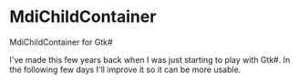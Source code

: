 # MdiChildContainer
MdiChildContainer for Gtk#

I've made this few years back when I was just starting to play with Gtk#. In the following few days I'll improve it so it can be more usable. 

